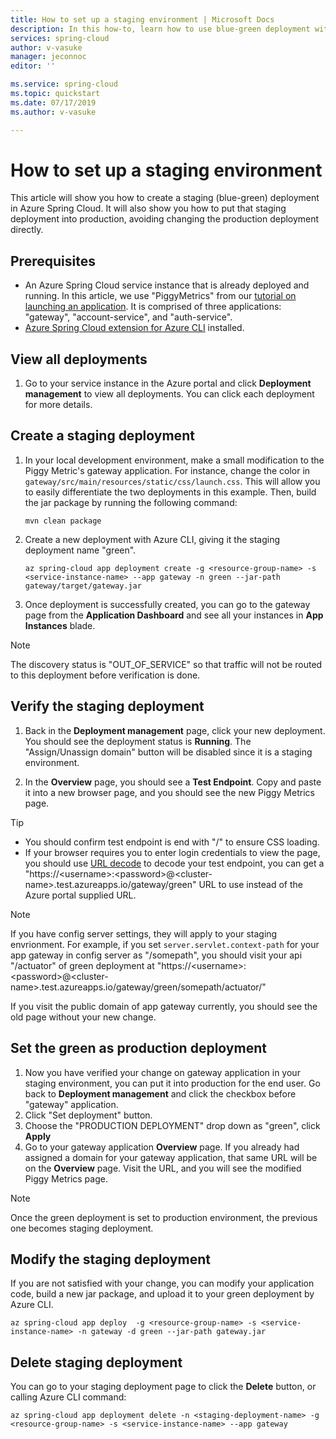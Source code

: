 ```yaml
---
title: How to set up a staging environment | Microsoft Docs
description: In this how-to, learn how to use blue-green deployment with Azure Spring Cloud
services: spring-cloud
author: v-vasuke
manager: jeconnoc
editor: ''

ms.service: spring-cloud
ms.topic: quickstart
ms.date: 07/17/2019
ms.author: v-vasuke

---
```

# How to set up a staging environment

This article will show you how to create a staging (blue-green) deployment in Azure Spring Cloud. It will also show you how to put that staging deployment into production, avoiding changing the production deployment directly.

## Prerequisites

* An Azure Spring Cloud service instance that is already deployed and running. In this article, we use "PiggyMetrics" from our [tutorial on launching an application](spring-cloud-quickstart-launch-app-portal.md). It is comprised of three applications: "gateway", "account-service", and "auth-service".
* [Azure Spring Cloud extension for Azure CLI](spring-cloud-quickstart-launch-app-cli.md) installed.
	

## View all deployments

1. Go to your service instance in the Azure portal and click **Deployment management** to view all deployments. You can click each deployment for more details.


## Create a staging deployment

1. In your local development environment, make a small modification to the Piggy Metric's gateway application. For instance, change the color in `gateway/src/main/resources/static/css/launch.css`. This will allow you to easily differentiate the two deployments in this example. Then, build the jar package by running the following command: 
    ```
    mvn clean package
    ```
1. Create a new deployment with Azure CLI, giving it the staging deployment name "green".
    ```Azure CLI
    az spring-cloud app deployment create -g <resource-group-name> -s <service-instance-name> --app gateway -n green --jar-path gateway/target/gateway.jar
    ```

1. Once deployment is successfully created, you can go to the gateway page from the **Application Dashboard** and see all your instances in **App Instances** blade.
  
> [!NOTE]
> The discovery status is "OUT_OF_SERVICE" so that traffic will not be routed to this deployment before verification is done.


## Verify the staging deployment

1. Back in the **Deployment management** page, click your new deployment. You should see the deployment status is **Running**. The "Assign/Unassign domain" button will be disabled since it is a staging environment.

1. In the **Overview** page, you should see a **Test Endpoint**. Copy and paste it into a new browser page, and you should see the new Piggy Metrics page.
>[!TIP]
> * You should confirm test endpoint is end with "/" to ensure CSS loading.  
> * If your browser requires you to enter login credentials to view the page, you should use [URL decode](https://www.urldecoder.org/) to decode your test endpoint, you can get a "https://\<username>:\<password>@\<cluster-name>.test.azureapps.io/gateway/green" URL to use instead of the Azure portal supplied URL.

>[!NOTE]    
> If you have config server settings, they will apply to your staging envrionment. For example, if you set `server.servlet.context-path` for your app gateway in config server as "/somepath", you should visit your api "/actuator" of green deployment at "https://\<username>:\<password>@\<cluster-name>.test.azureapps.io/gateway/green/somepath/actuator/"
 

 If you visit the public domain of app gateway currently, you should see the old page without your new change.
    
## Set the green as production deployment
1. Now you have verified your change on gateway application in your staging environment, you can put it into production for the end user. Go back to **Deployment management** and click the checkbox before "gateway" application.
1. Click "Set deployment" button.
1. Choose the "PRODUCTION DEPLOYMENT" drop down as "green", click **Apply**
1. Go to your gateway application **Overview** page. If you already had assigned a domain for your gateway application, that same URL will be on the **Overview** page. Visit the URL, and you will see the modified Piggy Metrics page.

>[!NOTE]
> Once the green deployment is set to production environment, the previous one becomes staging deployment.

## Modify the staging deployment
If you are not satisfied with your change, you can modify your application code, build a new jar package, and upload it to your green deployment by Azure CLI.
```
az spring-cloud app deploy  -g <resource-group-name> -s <service-instance-name> -n gateway -d green --jar-path gateway.jar
```

## Delete staging deployment
You can go to your staging deployment page to click the **Delete** button, or calling Azure CLI command:
```
az spring-cloud app deployment delete -n <staging-deployment-name> -g <resource-group-name> -s <service-instance-name> --app gateway
```


